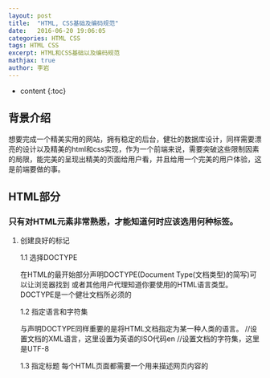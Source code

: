 ```yaml
---
layout: post
title:  "HTML, CSS基础及编码规范"
date:   2016-06-20 19:06:05
categories: HTML CSS
tags: HTML CSS
excerpt: HTML和CSS基础以及编码规范
mathjax: true
author:	李岩
---
```


* content
{:toc}

##  背景介绍
想要完成一个精美实用的网站，拥有稳定的后台，健壮的数据库设计，同样需要漂亮的设计以及精美的html和css实现，作为一个前端来说，需要突破这些限制因素的局限，能完美的呈现出精美的页面给用户看，并且给用一个完美的用户体验，这是前端要做的事。

## 	HTML部分

###		只有对HTML元素非常熟悉，才能知道何时应该选用何种标签。

1. 创建良好的标记

	1.1	选择DOCTYPE  

	在HTML的最开始部分声明DOCTYPE(Document Type(文档类型)的简写)可以让浏览器找到
		或者其他用户代理知道你要使用的HTML语言类型。DOCTYPE是一个健壮文档所必须的
		<!DOCTYPE html >
	
	1.2	指定语言和字符集

	与声明DOCTYPE同样重要的是将HTML文档指定为某一种人类的语言。
		<html xmlns="http://www.w3.org/1999/xhtml" xml:lang="en">
	//设置文档的XML语言，这里设置为英语的ISO代码en
	<meta http-equiv="Content-Type" content="text/html;charset=utf-8"/>
		//设置文档的字符集，这里是UTF-8
	
	1.3	指定标题
	每个HTML页面都需要一个用来描述网页内容的<title>元素,在游客将访问的页面
		保存到收藏夹时，<title>将作为链接名被保存在访客浏览器中
	
	1.4	选用恰当的元素

	根据文档内容的结构而选择HTML元素，而不是根据HTML元素的样式。例如，
		用p元素包含文字段落，而不是为了换行；用blockquote包含被引用的文字，
		而不是为了得到缩进
	
	1.5	避免过渡使用div和span
		
	设计HTML时一个常见的错误就是过渡使用div和span。少量、必要的合理使用
	可以明显地增强文档的结构性。span不应该代替label的作用，这不意味着div
	和span应避免使用。
	
	1.6尽可能少地使用标签
		
	前面两个提示所隐藏的含义就是，HTML标签使用得越少越好。事实上也是如此,使用的HTML标签越多，则渲染的时候dom结构越复杂，dom渲染的时候会慢。

### HTML编码规范

	<!DOCTYPE html>  
--HTML5 doctype为每个 HTML 页面的第一行添加标准模式（standard mode）的声明，这样能够确保在每个浏览器中拥有一致的展现。

	<html lang="zh-CN">
-- 强烈建议为 html 根元素指定 lang 属性，从而为文档设置正确的语言。这将有助于语音合成工具确定其所应该采用的发音，有助于翻译工具确定其翻译时所应遵守的规则等等。 

	<head>
	<title></title>
	<meta http-equiv="X-UA-Compatible" content="IE=Edge">
	<!-- IE 支持通过特定的 <meta> 标签来确定绘制当前页面所应该采用的 IE 版本。
	除非有强烈的特殊需求，否则最好是设置为 edge mode，从而通知 IE 采用其所支持的最新的模式。 -->
	<meta charset="utf-8">
	<!-- 通过明确声明字符编码，能够确保浏览器快速并容易的判断页面内容的渲染方式。
	这样做的好处是，可以避免在 HTML 中使用字符实体标记（character entity），
	从而全部与文档编码一致（一般采用 UTF-8 编码）。 -->

	<!-- 外部引入 CSS -->
	<link rel="stylesheet" href="code-guide.css">
	<!-- 外部引入 JavaScript -->
	<script src="code-guide.js"></script>
	</head>

标签要闭合，所有的html标签都要有/的闭合标签

	<body>
	
	<!--     
		class
	    id, name
	    data-*
	    src, for, type, href
	    title, alt
	    aria-*, role
	-->
	<!-- class 用于标识高度可复用组件，因此应该排在首位。
	id 用于标识具体组件，应当谨慎使用（例如，页面内的书签），因此排在第二位。 -->
	</body>
	</html>

##	CSS部分

### 	CSS部分，基础内容详见[《CSS夯实基础》](http://minchao.me/2015/05/18/CSS-Base/)

### CSS编码规范

		/*    
	    1、用两个空格来代替制表符（tab） -- 这是唯一能保证在所有环境下获得一致展现的方法。
	    2、为选择器分组时，将单独的选择器单独放在一行。
	    3、为了代码的易读性，在每个声明块的左花括号前添加一个空格。
	    4、声明块的右花括号应当单独成行。
	    5、每条声明语句的 : 后应该插入一个空格。
	    6、为了获得更准确的错误报告，每条声明都应该独占一行。
	    7、所有声明语句都应当以分号结尾。最后一条声明语句后面的分号是可选的，但是，如果省略这个分号，你的代码可能更易出错。
	    8、对于以逗号分隔的属性值，每个逗号后面都应该插入一个空格（例如，box-shadow）。
	    9、不要在 rgb()、rgba()、hsl()、hsla() 或 rect() 值的内部的逗号后面插入空格。
	        这样利于从多个属性值（既加逗号也加空格）中区分多个颜色值（只加逗号，不加空格）。
	    10、对于属性值或颜色参数，省略小于 1 的小数前面的 0 （例如，.5 代替 0.5；-.5px 代替 -0.5px）。
	    11、十六进制值应该全部小写，例如，#fff。在扫描文档时，小写字符易于分辨，因为他们的形式更易于区分。
	    12、尽量使用简写形式的十六进制值，例如，用 #fff 代替 #ffffff。
	    13、为选择器中的属性添加双引号，例如，input[type="text"]。只有在某些情况下是可选的，但是，为了代码的一致性，建议都加上双引号。
	    14、避免为 0 值指定单位，例如，用 margin: 0; 代替 margin: 0px;。
		*/

以上是CSS的编码规范总结，参照以上标准

	/* 不好的写法 CSS */
	.selector, .selector-secondary, .selector[type=text] {
	  padding:15px;
	  margin:0px 0px 15px;
	  background-color:rgba(0, 0, 0, 0.5);
	  box-shadow:0px 1px 2px #CCC,inset 0 1px 0 #FFFFFF
	}

	/* 好的写法 CSS */
	.selector,
	.selector-secondary,
	.selector[type="text"] {
	  padding: 15px;
	  margin-bottom: 15px;
	  background-color: rgba(0,0,0,.5);
	  box-shadow: 0 1px 2px #ccc, inset 0 1px 0 #fff;
	}

比较这两种写法，你会发现，下面一种更清晰，单独的选择器单独放在一行，左括号前加一个空格，属性：前加一个空格，0值不设单位等

下面，相关属性的声明，也有相关的顺序

	/*声明顺序
	相关的属性声明应当归为一组，并按照下面的顺序排列：
    Positioning 定位属性声明（布局）
    Box model	盒子模型属性声明（大小，间距）
    Typographic		字排版属性（font大小）
    Visual		视属性（可见的颜色，背景等）
	由于定位（positioning）可以从正常的文档流中移除元素，
	并且还能覆盖盒模型（box model）相关的样式，因此排在首位。盒模型排在第二位，因为它决定了组件的尺寸和位置。
	其他属性只是影响组件的内部（inside）或者是不影响前两组属性，因此排在后面。
	*/

	.declaration-order {
	  /* Positioning */
	  position: absolute;
	  top: 0;
	  right: 0;
	  bottom: 0;
	  left: 0;
	  z-index: 100;
	
	  /* Box-model */
	  display: block;
	  float: right;
	  width: 100px;
	  height: 100px;
	
	  /* Typography */
	  font: normal 13px "Helvetica Neue", sans-serif;
	  line-height: 1.5;
	  color: #333;
	  text-align: center;
	
	  /* Visual */
	  background-color: #f5f5f5;
	  border: 1px solid #e5e5e5;
	  border-radius: 3px;
	
	  /* Misc */
	  opacity: 1;
	}

切记不要轻易使用!important
	
	/*不要使用 @import
    与 <link> 标签相比，@import 指令要慢很多，不光增加了额外的请求次数，
    还会导致不可预料的问题。替代办法有以下几种：

    使用多个 <link> 元素
    通过 Sass 或 Less 类似的 CSS 预处理器将多个 CSS 文件编译为一个文件
    通过 Rails、Jekyll 或其他系统中提供过 CSS 文件合并功能
    请参考 Steve Souders 的文章了解更多知识。
	*/

导入文件使用link，不使用import

	/*<!-- Use link elements -->*/
	<link rel="stylesheet" href="core.css"></link>
	
	/*<!-- 避免 @imports -->*/
	<style>
	  @import url("more.css");
	</style>

媒体查询（Media query）的位置
	
	/*
    将媒体查询放在尽可能相关规则的附近。不要将他们打包放在
    一个单一样式文件中或者放在文档底部。如果你把他们分开了，将来只会被大家遗忘。下面给出一个典型的实例
	*/

带前缀的属性
	
	/*
	  当使用特定厂商的带有前缀的属性时，通过缩进的方式，让每个属性的值在垂直方向对齐，这样便于多行编辑
	*/
	
单行规则声明

	/*
	
    对于只包含一条声明的样式，为了易读性和便于快速编辑，
    建议将语句放在同一行。对于带有多条声明的样式，还是应当将声明分为多行。
    这样做的关键因素是为了错误检测 -- 例如，CSS 校验器指出在 183 行有语法错误。
    如果是单行单条声明，你就不会忽略这个错误；如果是单行多条声明的话，你就要仔细分析避免漏掉错误了
	*/
	
简写形式的属性声明

	/*
	在需要显示地设置所有值的情况下，应当尽量限制使用简写形式的属性声明。常见的滥用简写属性声明的情况如下：
	    padding
	    margin
	    font
	    background
	    border
	    border-radius
    大部分情况下，我们不需要为简写形式的属性声明指定所有值。例如，
    HTML 的 heading 元素只需要设置上、下边距（margin）的值，因此，
    在必要的时候，只需覆盖这两个值就可以。过度使用简写形式的属性声明会导致代码混乱，
    并且会对属性值带来不必要的覆盖从而引起意外的副作用。

    MDN（Mozilla Developer Network）上一片非常好的关于shorthand properties 的文章，
    对于不太熟悉简写属性声明及其行为的用户很有用。
	*/
好的写法与不好的写法

	/* 不好的写法 */
	.element {
	  margin: 0 0 10px;
	  background: red;
	  background: url("image.jpg");
	  border-radius: 3px 3px 0 0;
	}
	
	/*好的写法 */
	.element {
	  margin-bottom: 10px;
	  background-color: red;
	  background-image: url("image.jpg");
	  border-top-left-radius: 3px;
	  border-top-right-radius: 3px;
	}

class 命名

	/*
    class 名称中只能出现小写字符和破折号（dashe）（不是下划线，也不是驼峰命名法）。
        破折号应当用于相关 class 的命名（类似于命名空间）（例如，.btn 和 .btn-danger）。
    避免过度任意的简写。.btn 代表 button，但是 .s 不能表达任何意思。
    class 名称应当尽可能短，并且意义明确。
    使用有意义的名称。使用有组织的或目的明确的名称，不要使用表现形式（presentational）的名称。
    基于最近的父 class 或基本（base） class 作为新 class 的前缀。
    使用 .js-* class 来标识行为（与样式相对），并且不要将这些 class 包含到 CSS 文件中。

    在为 Sass 和 Less 变量命名是也可以参考上面列出的各项规范。
	*/

选择器

	/*
	    对于通用元素使用 class ，这样利于渲染性能的优化。
	    对于经常出现的组件，避免使用属性选择器（例如，[class^="..."]）。浏览器的性能会受到这些因素的影响。
	    选择器要尽可能短，并且尽量限制组成选择器的元素个数，建议不要超过 3 。
	    只有在必要的时候才将 class 限制在最近的父元素内（也就是后代选择器）
	    （例如，不使用带前缀的 class 时 -- 前缀类似于命名空间）。
	*/

总结：
	这里对于常见的编写规范错误，我一般会犯的是编写css过于随意，不喜欢用缩写，对于class的命名总是用驼峰命名，希望在将来的工作学习中改掉这些坏毛病。
